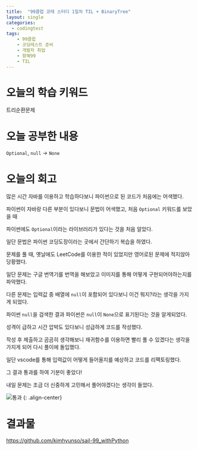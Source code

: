 ```yaml
---
title:  "99클럽 코테 스터디 1일차 TIL + BinaryTree"
layout: single
categories:
  - codingtest
tags:
	- 99클럽
	- 코딩테스트 준비
	- 개발자 취업
	- 항해99
	- TIL
---
```


# 오늘의 학습 키워드 
트리순환문제

# 오늘 공부한 내용
`Optional`, `null` -> `None`

# 오늘의 회고
많은 시간 자바를 이용하고 학습하다보니 파이썬으로 된 코드가 처음에는 어색했다.

파이썬이 자바랑 다른 부분이 있다보니 문법이 어색했고, 처음 `Optional` 키워드를 보았을 때

파이썬에도 `Optional`이라는 라이브러리가 있다는 것을 처음 알았다.

일단 문법은 파이썬 코딩도장이라는 곳에서 간단하기 복습을 하였다.

문제를 풀 때, 옛날에도 LeetCode를 이용한 적이 있었지만 영어로된 문제에 적지않아 당황했다.

일단 문제는 구글 번역기를 번역을 해보았고 이미지를 통해 어떻게 구현되어야하는지를 파악했다.

다른 문제는 입력값 중 배열에 `null`이 포함되어 있다보니 이건 뭐지?라는 생각을 가지게 되었다.

파이썬 `null`을 검색한 결과 파이썬은 `null`이 `None`으로 표기된다는 것을 알게되었다.

성격이 급하고 시간 압박도 있다보니 성급하게 코드를 작성했다.

작성 후 제출하고 곰곰히 생각해보니 재귀함수를 이용하면 빨리 풀 수 있겠다는 생각을 가지게 되어 다시 풀이에 돌입했다.

일단 vscode를 통해 입력값이 어떻게 들어올지를 예상하고 코드를 리팩토링했다.

그 결과 통과를 하여 기분이 좋았다!

내일 문제는 조금 더 신중하게 고민해서 풀어야겠다는 생각이 들었다.

![통과](https://github.com/kimhyunso/kimhyunso.github.io/assets/87798982/b5b28315-4856-4e62-b70b-96c9b992ea33)
{: .align-center}

# 결과물
https://github.com/kimhyunso/sail-99_withPython












